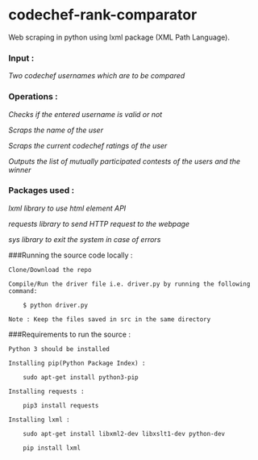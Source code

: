 # codechef-rank-comparator
Web scraping in python using lxml package (XML Path Language).

### Input :

*Two codechef usernames which are to be compared*

### Operations :

*Checks if the entered username is valid or not*
	
*Scraps the name of the user*
	
*Scraps the current codechef ratings of the user*
	
*Outputs the list of mutually participated contests of the users and the winner*
	

### Packages used :

*lxml library to use html element API*
	
*requests library to send HTTP request to the webpage*
	
*sys library to exit the system in case of errors*
	

###Running the source code locally :

	Clone/Download the repo
	
	Compile/Run the driver file i.e. driver.py by running the following command:
	
		$ python driver.py
		
	Note : Keep the files saved in src in the same directory


###Requirements to run the source :

	Python 3 should be installed
	
	Installing pip(Python Package Index) :
	
		sudo apt-get install python3-pip
		
	Installing requests :
	
		pip3 install requests
		
	Installing lxml :
	
		sudo apt-get install libxml2-dev libxslt1-dev python-dev
		
		pip install lxml
